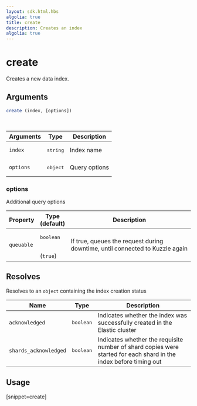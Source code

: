 ```yaml
---
layout: sdk.html.hbs
algolia: true
title: create
description: Creates an index
algolia: true
---
```


# create

Creates a new data index.

## Arguments

```javascript
create (index, [options])
```

<br/>

| Arguments | Type   | Description      |
| --------- | ------ | ----------------- |
| `index`   | <pre>string</pre> | Index name        |
| `options` | <pre>object</pre> | Query options |

### options

Additional query options

| Property     | Type<br/>(default)    | Description   |
| -------------- | --------- | ------------- |
| `queuable` | <pre>boolean</pre><br/>(`true`) | If true, queues the request during downtime, until connected to Kuzzle again |

## Resolves

Resolves to an `object` containing the index creation status

| Name                | Type    | Description                                                                                                       |
| ------------------- | ------- | -------------------------------------------------------------- |
| `acknowledged`        | <pre>boolean</pre> | Indicates whether the index was successfully created in the Elastic cluster                                       |
| `shards_acknowledged` | <pre>boolean</pre> | Indicates whether the requisite number of shard copies were started for each shard in the index before timing out |

## Usage

[snippet=create]
